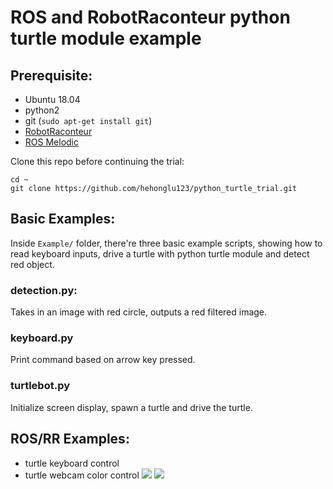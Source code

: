 # ROS and RobotRaconteur python turtle module example

## Prerequisite:
* Ubuntu 18.04
* python2
* git (`sudo apt-get install git`)
* [RobotRaconteur](https://github.com/robotraconteur/robotraconteur/wiki/Download)
* [ROS Melodic](http://wiki.ros.org/melodic/Installation/Ubuntu)

Clone this repo before continuing the trial:
```
cd ~
git clone https://github.com/hehonglu123/python_turtle_trial.git
```
## Basic Examples:
Inside `Example/` folder, there're three basic example scripts, showing how to read keyboard inputs, drive a turtle with python turtle module and detect red object.

### detection.py:
Takes in an image with red circle, outputs a red filtered image.
### keyboard.py
Print command based on arrow key pressed.
### turtlebot.py
Initialize screen display, spawn a turtle and drive the turtle.

## ROS/RR Examples:
* turtle keyboard control
* turtle webcam color control
![](color_code.gif)
![](maze.gif)
